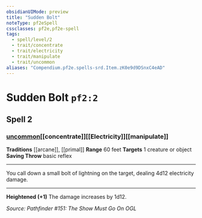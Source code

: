```yaml
---
obsidianUIMode: preview
title: "Sudden Bolt"
noteType: pf2eSpell
cssclasses: pf2e,pf2e-spell
tags:
  - spell/level/2
  - trait/concentrate
  - trait/electricity
  - trait/manipulate
  - trait/uncommon
aliases: "Compendium.pf2e.spells-srd.Item.zK0e9d9DSnxC4eAD" 
---
```

# Sudden Bolt  `pf2:2`  
## Spell 2
### [uncommon](uncommon "Uncommon Rarity Trait")[[concentrate]][[Electricity]][[manipulate]]
**Traditions** [[arcane]], [[primal]]
**Range** 60 feet
**Targets** 1 creature or object
**Saving Throw** basic reflex
* * * 
You call down a small bolt of lightning on the target, dealing 4d12 electricity damage.

* * *

**Heightened (+1)** The damage increases by 1d12.

*Source: Pathfinder #151: The Show Must Go On*
*OGL*
